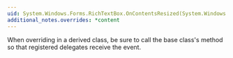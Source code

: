 ```yaml
---
uid: System.Windows.Forms.RichTextBox.OnContentsResized(System.Windows.Forms.ContentsResizedEventArgs)
additional_notes.overrides: *content
---
```


<p>When overriding <xref href="System.Windows.Forms.RichTextBox.OnContentsResized(System.Windows.Forms.ContentsResizedEventArgs)"></xref> in a derived class, be sure to call the base class's <xref href="System.Windows.Forms.RichTextBox.OnContentsResized(System.Windows.Forms.ContentsResizedEventArgs)"></xref> method so that registered delegates receive the event.</p>


